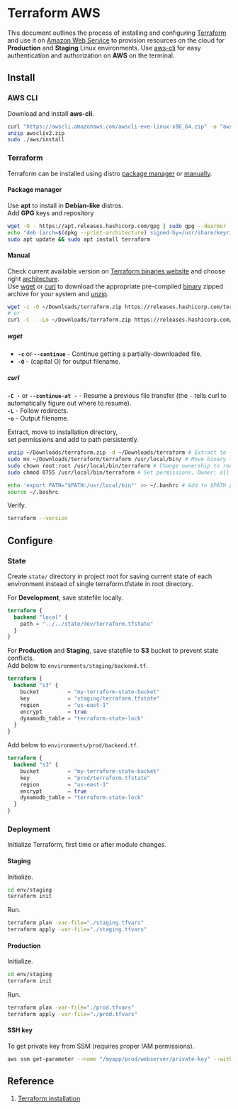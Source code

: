 # Terraform AWS
This document outlines the process of installing and configuring [Terraform](https://developer.hashicorp.com/terraform) and use it on [Amazon Web Service](https://aws.amazon.com/) to provision resources on the cloud for **Production** and **Staging** Linux environments. Use [aws-cli](https://docs.aws.amazon.com/cli/latest/userguide/getting-started-install.html) for easy authentication and authorization on **AWS** on the terminal.    

## Install
### AWS CLI
Download and install **aws-cli**.  
```sh
curl "https://awscli.amazonaws.com/awscli-exe-linux-x86_64.zip" -o "awscliv2.zip"
unzip awscliv2.zip
sudo ./aws/install
```

### Terraform
Terraform can be installed using distro [package manager](https://en.wikipedia.org/wiki/List_of_software_package_management_systems) or [manually](https://developer.hashicorp.com/terraform/install#linux).  

#### Package manager
Use **apt** to install in **Debian-like** distros.  
Add **GPG** keys and repository
```sh
wget -O - https://apt.releases.hashicorp.com/gpg | sudo gpg --dearmor -o /usr/share/keyrings/hashicorp-archive-keyring.gpg
echo "deb [arch=$(dpkg --print-architecture) signed-by=/usr/share/keyrings/hashicorp-archive-keyring.gpg] https://apt.releases.hashicorp.com $(grep -oP '(?<=UBUNTU_CODENAME=).*' /etc/os-release || lsb_release -cs) main" | sudo tee /etc/apt/sources.list.d/hashicorp.list
sudo apt update && sudo apt install terraform
```

#### Manual  
Check current available version on [Terraform binaries website](https://releases.hashicorp.com/terraform) and choose right [architecture](https://en.wikipedia.org/wiki/Computer_architecture).  
Use [wget](https://www.gnu.org/software/wget/) or [curl](https://curl.se/) to download the appropriate pre-compiled [binary](https://developer.hashicorp.com/terraform/install) zipped archive for your system and [unzip](https://linux.die.net/man/1/unzip).  
```sh
wget -c -O ~/Downloads/terraform.zip https://releases.hashicorp.com/terraform/<version>/terraform_<version>_darwin_<arch>.zip
# or
curl -C - -Lo ~/Downloads/terraform.zip https://releases.hashicorp.com/terraform/<version>/terraform_<version>_linux_<arch>.zip
```
##### wget
- **`-c`** or **`--continue`** - Continue getting a partially-downloaded file.  
- **`-O`** - (capital O) for output filename.  

##### curl
**`-C -`** or **`--continue-at -`** - Resume a previous file transfer (the `-` tells curl to automatically figure out where to resume).  
**`-L`** - Follow redirects.  
**`-o`** - Output filename.  

Extract, move to installation directory,  
set permissions and add to path persistently.  
```sh
unzip ~/Downloads/terraform.zip -d ~/Downloads/terraform # Extract to ~/Downloads/terraform directory
sudo mv ~/Downloads/terraform/terraform /usr/local/bin/ # Move binary to install dir
sudo chown root:root /usr/local/bin/terraform # Change ownership to root user and group
sudo chmod 0755 /usr/local/bin/terraform # Set permissions, Owner: all perms, Group & Others: read, execute

echo 'export PATH="$PATH:/usr/local/bin"' >> ~/.bashrc # Add to $PATH persistently
source ~/.bashrc
```  

Verify.  
```sh
terraform --version
```


## Configure
### State
Create `state/` directory in project root for saving current state of each environment instead of single terraform.tfstate in root directory.  

For **Development**, save statefile locally.  
```tf
terraform {
  backend "local" {
    path = "../../state/dev/terraform.tfstate"
  }
}
``` 

For **Production** and **Staging**, save statefile to **S3** bucket to prevent state conflicts.  
Add below to `environments/staging/backend.tf`.  
```tf
terraform {
  backend "s3" {
    bucket         = "my-terraform-state-bucket"
    key            = "staging/terraform.tfstate"
    region         = "us-east-1"
    encrypt        = true
    dynamodb_table = "terraform-state-lock"
  }
}
```  

Add below to `environments/prod/backend.tf`.  
```tf
terraform {
  backend "s3" {
    bucket         = "my-terraform-state-bucket"
    key            = "prod/terraform.tfstate"
    region         = "us-east-1"
    encrypt        = true
    dynamodb_table = "terraform-state-lock"
  }
}
```


### Deployment
Initialize Terraform, first time or after module changes.  

#### Staging
Initialize.  
```sh
cd env/staging
terraform init
```

Run.  
```sh
terraform plan -var-file="./staging.tfvars"
terraform apply -var-file="./staging.tfvars"
```

#### Production
Initialize.  
```sh
cd env/staging
terraform init
```

Run.  
```sh
terraform plan -var-file="./prod.tfvars"
terraform apply -var-file="./prod.tfvars"
```

#### SSH key
To get private key from SSM (requires proper IAM permissions).  
```sh
aws ssm get-parameter --name "/myapp/prod/webserver/private-key" --with-decryption
```


## Reference
1. [Terraform installation](https://developer.hashicorp.com/terraform/tutorials/aws-get-started/install-cli)
